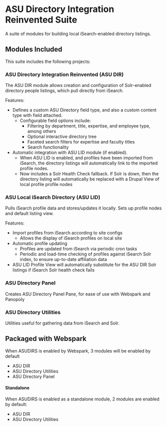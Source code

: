 # ASU Directory Integration Reinvented Suite

A suite of modules for building local iSearch-enabled directory listings.  


## Modules Included

This suite includes the following projects:

### ASU Directory Integration Reinvented (ASU DIR)
The ASU DIR module allows creation and configuration of Solr-enabled directory people listings, which pull directly from iSearch.

Features:

* Defines a custom ASU Directory field type, and also a custom content type with field attached.
    * Configurable field options include:
        * Filtering by department, title, expertise, and employee type, among others
        * Optional interactive directory tree
        * Faceted search filters for expertise and faculty titles
        * Search functionality
* Automatic integration with ASU LID module (if enabled).
    * When ASU LID is enabled, and profiles have been imported from iSearch, the directory listings will 
    automatically link to the imported profile nodes.
    * Now includes a Solr Health Check fallback.  If Solr is down, then the directory listing will automatically
    be replaced with a Drupal View of local profile profile nodes

### ASU Local iSearch Directory (ASU LID)

Pulls iSearch profile data and stores/updates it locally. Sets up profile nodes and default listing view.

Features:

* Import profiles from iSearch according to site configs
    * Allows the display of iSearch profiles on local site
* Automatic profile updating
    * Profiles are updated from iSearch via periodic cron tasks
    * Periodic and load-time checking of profiles against iSearch Solr index, to ensure
    up-to-date affiliation data
* ASU LID Profile View will automatically substitute for the ASU DIR Solr listings if iSearch
Solr health check fails
 
    
### ASU Directory Panel

Creates ASU Directory Panel Pane, for ease of use with Webspark and Panopoly

### ASU Directory Utilities

Utilities useful for gathering data from iSearch and Solr.

## Packaged with Webspark

When ASUDIRS is enabled by Webspark, 3 modules will be enabled by default

* ASU DIR
* ASU Directory Utilities
* ASU Directory Panel


#### Standalone

When ASUDIRS is enabled as a standalone module, 2 modules are enabled by default:

* ASU DIR
* ASU Directory Utilities
